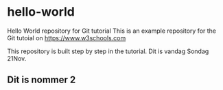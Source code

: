 # hello-world
Hello World repository for Git tutorial
This is an example repository for the Git tutoial on https://www.w3schools.com

This repository is built step by step in the tutorial.
Dit is vandag Sondag 21Nov.
## Dit is nommer 2
